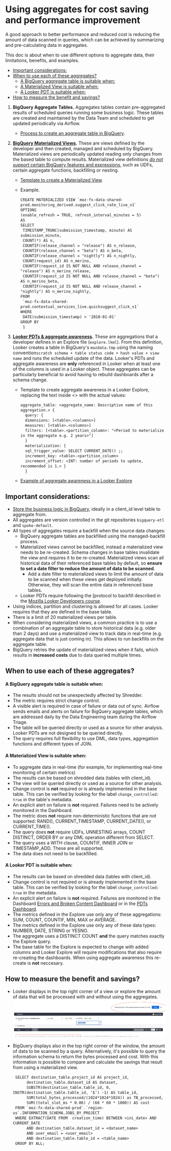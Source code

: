 # Using aggregates for cost saving and performance improvement

A good approach to better performance and reduced cost is reducing the amount of data scanned in queries, which can be achieved by summarizing and pre-calculating data in aggregates.

This doc is about when to use different options to aggregate data, their limitations, benefits, and examples.

<!-- TOC -->

- [Important considerations:](#important-considerations)
- [When to use each of these aggregates?](#when-to-use-each-of-these-aggregates)
  - [A BigQuery aggregate table is suitable when:](#a-bigquery-aggregate-table-is-suitable-when)
  - [A Materialized View is suitable when:](#a-materialized-view-is-suitable-when)
  - [A Looker PDT is suitable when:](#a-looker-pdt-is-suitable-when)
- [How to measure the benefit and savings?](#how-to-measure-the-benefit-and-savings)
<!-- TOC -->

1. **BigQuery Aggregate Tables.** Aggregates tables contain pre-aggregated results of scheduled queries running some business logic. These tables are created and maintained by the Data Team and scheduled to get updated periodically via Airflow.

   - [Process to create an aggregate table in BigQuery](https://mozilla.github.io/bigquery-etl/cookbooks/common_workflows/#adding-a-new-scheduled-query).

1. **[BigQuery Materialized Views](https://cloud.google.com/bigquery/docs/materialized-views-intro).** These are views defined by the developer and then created, managed and scheduled by BigQuery. Materialized views are periodically updated reading only changes from the based table to compute results. Materialized view definitions [_do not support_ certain BigQuery features and expressions](https://cloud.google.com/bigquery/docs/materialized-views-intro#limitations), such as UDFs, certain aggregate functions, backfilling or nesting.

   - [Template to create a Materialized View](https://console.cloud.google.com/bigquery?ws=!1m7!1m6!12m5!1m3!1smozdata!2sus-central1!3s8403c62c-e243-4e57-8d91-5c1fcdf26828!2e1).

   - Example.

     ```
     CREATE MATERIALIZED VIEW `moz-fx-data-shared-prod.monitoring_derived.suggest_click_rate_live_v1`
     OPTIONS
     (enable_refresh = TRUE, refresh_interval_minutes = 5)
     AS
     SELECT
      TIMESTAMP_TRUNC(submission_timestamp, minute) AS submission_minute,
      COUNT(*) AS n,
      COUNTIF(release_channel = "release") AS n_release,
      COUNTIF(release_channel = "beta") AS n_beta,
      COUNTIF(release_channel = "nightly") AS n_nightly,
      COUNT(request_id) AS n_merino,
      COUNTIF(request_id IS NOT NULL AND release_channel = "release") AS n_merino_release,
      COUNTIF(request_id IS NOT NULL AND release_channel = "beta") AS n_merino_beta,
      COUNTIF(request_id IS NOT NULL AND release_channel = "nightly") AS n_merino_nightly,
     FROM
      `moz-fx-data-shared-prod.contextual_services_live.quicksuggest_click_v1`
     WHERE
      DATE(submission_timestamp) > '2010-01-01'
     GROUP BY
      1
     ```

1. **[Looker PDTs & aggregate awareness](https://cloud.google.com/looker/docs/aggregate_awareness).** These are aggregations that a developer defines in an Explore file (`explore.lkml`). From this definition, Looker creates a table in BigQuery's `mozdata.tmp` using the naming convention`scratch schema + table status code + hash value + view name` and runs the scheduled update of the data.
   Looker's PDTs and aggregate awareness are **only** referenced in Looker when at least one of the columns is used in a Looker object. These aggregates can be particularly beneficial to avoid having to rebuild dashboards after a schema change.

   - Template to create aggregate awareness in a Looker Explore, replacing the text inside <> with the actual values:

     ```
     aggregate_table: <aggregate_name: Descriptive name of this aggregation.> {
       query: {
       dimensions: [<table>.<columns>]
       measures: [<table>.<columns>]
       filters: [<table>.<partition_column>: "<Period to materialize in the aggregate e.g. 2 years>"]
       }
       materialization: {
       sql_trigger_value: SELECT CURRENT_DATE() ;;
       increment_key: <table>.<partition_column>
       increment_offset: <INT: number of periods to update, recommended is 1.> }
       }
     ```

   - [Example of aggregate awareness in a Looker Explore](https://mozilla.cloud.looker.com/projects/spoke-default/files/combined_browser_metrics/explores/active_users_aggregates.explore.lkml)

## Important considerations:

- [Store the business logic in BigQuery](https://docs.telemetry.mozilla.org/cookbooks/data_modeling/where_to_store), ideally in a client_id level table to aggregate from.
- All aggregates are version controlled in the git repositories `bigquery-etl` and `spoke-default`.
- All types of aggregates require a backfill when the source data changes:
  - BigQuery aggregate tables are backfilled using the managed-backfill process.
  - Materialized views cannot be backfilled, instead a materialized view needs to be re-created. Schema changes in base tables invalidate the view and requires it to be re-created. Materialized views scan all historical data of their referenced base tables by default, so **ensure to set a date filter to reduce the amount of data to be scanned**.
    - Add a date filter to materialized views to limit the amount of data to be scanned when these views get deployed initially. Otherwise, they will scan the entire data in referenced base tables.
  - Looker PDTs require following the [protocol to backfill described in the [Mozilla Looker Developers course](https://mozilla.udemy.com/course/looker-training-for-developers/learn/lecture/35440216#overview).
- Using indices, partition and clustering is allowed for all cases. Looker requires that they are defined in the base table.
- There is a limit of 20 materialized views per table.
- When considering materialized views, a common practice is to use a combination of an aggregate table to store historical data (e.g. older than 2 days) and use a materialized view to track data in real-time (e.g. aggregate data that is just coming in). This allows to run backfills on the aggregate table.
- BigQuery retries the update of materialized views when it fails, which results in **increased costs** due to data queried multiple times.

## When to use each of these aggregates?

#### A BigQuery aggregate table is suitable when:

- The results should not be unexpectedly affected by Shredder.
- The metric requires strict change control.
- A visible alert is required in case of failure or data out of sync. Airflow sends emails and alerts on failure for BigQuery aggregate tables, which are addressed daily by the Data Engineering team during the Airflow Triage.
- The table will be queried directly or used as a source for other analysis. Looker PDTs are not designed to be queried directly.
- The query requires full flexibility to use DML, data types, aggregation functions and different types of JOIN.

#### A Materialized View is suitable when:

- To aggregate data in real-time (for example, for implementing real-time monitoring of certain metrics)
- The results can be based on shredded data (tables with client_id).
- The view will be queried directly or used as a source for other analysis.
- Change control is **not** required or is already implemented in the base table. This can be verified by looking for the label `change_controlled: true` in the table's metadata.
- An explicit alert on failure is **not** required. Failures need to be actively monitored in the Dashboard.
- The metric does **not** require non-deterministic functions that are not supported: RAND(), CURRENT_TIMESTAMP, CURRENT_DATE(), or CURRENT_TIME().
- The query does **not** require UDFs, UNNESTING arrays, COUNT DISTINCT, ORDER BY or any DML operation different from SELECT.
- The query uses a WITH clause, COUNTIF, INNER JOIN or TIMESTAMP_ADD. These are all supported.
- The data does not need to be backfilled.

#### A Looker PDT is suitable when:

- The results can be based on shredded data (tables with client_id).
- Change control is not required or is already implemented in the base table. This can be verified by looking for the label `change_controlled: true` in the metadata.
- An explicit alert on failure is **not** required. Failures are monitored in the Dashboard [Errors and Broken Content Dashboard](https://mozilla.cloud.looker.com/dashboards/system__activity::errors_and_broken_content) or in the [PDTs Dashboard](https://mozilla.cloud.looker.com/admin/pdts).
- The metrics defined in the Explore use only any of these aggregations: SUM, COUNT, COUNTIF, MIN, MAX or AVERAGE.
- The metrics defined in the Explore use only any of these data types: NUMBER, DATE, STRING or YESNO.
- The aggregate uses a DISTINCT COUNT **and** the query matches exactly the Explore query.
- The base table for the Explore is expected to change with added columns and Looker Explore will require modifications that also require re-creating the dashboards. When using aggregate awareness this re-create is **not** neccesary.

## How to measure the benefit and savings?

- Looker displays in the top right corner of a view or explore the amount of data that will be processed with and without using the aggregates.
  ![Looker cost saving](looker_cost_saving.png)

- BigQuery displays also in the top right corner of the window, the amount of data to be scanned by a query. Alternatively, it's possible to query the information schema to return the bytes processed and cost. With this information is possible to compare and calculate the savings that result from using a materialized view.

  ```
   SELECT destination_table.project_id AS project_id,
        destination_table.dataset_id AS dataset,
        SUBSTR(destination_table.table_id, 0, INSTR(destination_table.table_id, '$') -1) AS table_id,
        SUM(total_bytes_processed/(1024*1024*1024)) as TB_processed,
        SUM((total_slot_ms * 0.06) / (60 * 60 * 1000)) AS cost
   FROM `moz-fx-data-shared-prod`.`region-us`.INFORMATION_SCHEMA.JOBS_BY_PROJECT
   WHERE EXTRACT(DATE FROM  creation_time) BETWEEN <ini_date> AND CURRENT_DATE
        AND destination_table.dataset_id = <dataset_name>
        AND user_email = <user_email>
        AND destination_table.table_id = <table_name>
   GROUP BY ALL;
  ```
